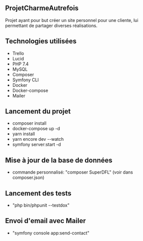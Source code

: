 ## ProjetCharmeAutrefois

Projet ayant pour but créer un site personnel pour une cliente, lui permettant de partager diverses réalisations.

## Technologies utilisées

* Trello
* Lucid
* PHP 7.4
* MySQL
* Composer
* Symfony CLI
* Docker
* Docker-compose
* Mailer

## Lancement du projet

* composer install
* docker-compose up -d
* yarn install
* yarn encore dev --watch
* symfony server:start -d

## Mise à jour de la base de données

* commande personnalisé: "composer SuperDFL" (voir dans composer.json)

## Lancement des tests

* "php bin/phpunit --testdox"

## Envoi d'email avec Mailer

* "symfony console app:send-contact"
